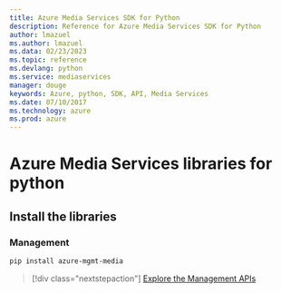 ```yaml
---
title: Azure Media Services SDK for Python
description: Reference for Azure Media Services SDK for Python
author: lmazuel
ms.author: lmazuel
ms.data: 02/23/2023
ms.topic: reference
ms.devlang: python
ms.service: mediaservices
manager: douge
keywords: Azure, python, SDK, API, Media Services
ms.date: 07/10/2017
ms.technology: azure
ms.prod: azure
---
```

# Azure Media Services libraries for python

## Install the libraries


### Management

```bash
pip install azure-mgmt-media
```
> [!div class="nextstepaction"]
> [Explore the Management APIs](/python/api/overview/azure/mediaservices/management)